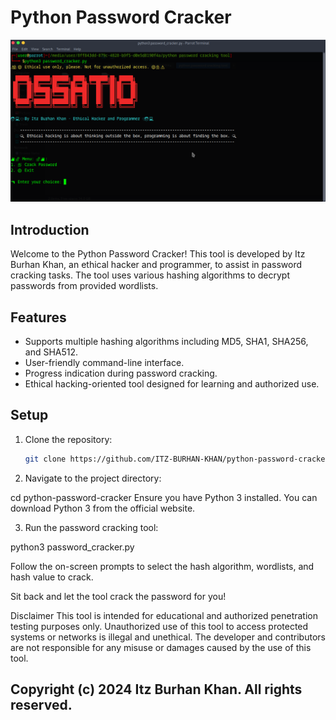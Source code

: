 # Python Password Cracker

![Password Cracker Screenshot](https://github.com/ITZ-BURHAN-KHAN/python-password-cracker/raw/main/password_cracker.png)

## Introduction

Welcome to the Python Password Cracker! This tool is developed by Itz Burhan Khan, an ethical hacker and programmer, to assist in password cracking tasks. The tool uses various hashing algorithms to decrypt passwords from provided wordlists.

## Features

- Supports multiple hashing algorithms including MD5, SHA1, SHA256, and SHA512.
- User-friendly command-line interface.
- Progress indication during password cracking.
- Ethical hacking-oriented tool designed for learning and authorized use.

## Setup

1. Clone the repository:
   ```bash
   git clone https://github.com/ITZ-BURHAN-KHAN/python-password-cracker.git

2. Navigate to the project directory:

cd python-password-cracker
Ensure you have Python 3 installed. You can download Python 3 from the official website.

3. Run the password cracking tool:

python3 password_cracker.py

Follow the on-screen prompts to select the hash algorithm, wordlists, and hash value to crack.

Sit back and let the tool crack the password for you!

Disclaimer
This tool is intended for educational and authorized penetration testing purposes only. Unauthorized use of this tool to access protected systems or networks is illegal and unethical. The developer and contributors are not responsible for any misuse or damages caused by the use of this tool.

## Copyright (c) 2024 Itz Burhan Khan. All rights reserved.

